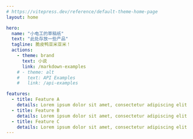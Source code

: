 ```yaml
---
# https://vitepress.dev/reference/default-theme-home-page
layout: home

hero:
  name: "小电工的草稿纸"
  text: "此处存放一些产品"
  tagline: 脆皮鸭亚米亚米！
  actions:
    - theme: brand
      text: 小说
      link: /markdown-examples
    # - theme: alt
    #   text: API Examples
    #   link: /api-examples

features:
  - title: Feature A
    details: Lorem ipsum dolor sit amet, consectetur adipiscing elit
  - title: Feature B
    details: Lorem ipsum dolor sit amet, consectetur adipiscing elit
  - title: Feature C
    details: Lorem ipsum dolor sit amet, consectetur adipiscing elit
---
```


